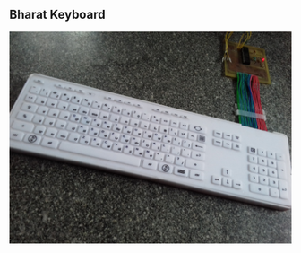 ## Bharat Keyboard

![alt text](https://github.com/vinhub100/Bharath-Keyboard/blob/main/images/20211120_113016.jpg?raw=true)
